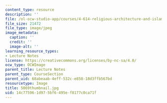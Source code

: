 ```yaml
---
content_type: resource
description: ''
file: /ol-ocw-studio-app/courses/4-614-religious-architecture-and-islamic-cultures-fall-2002/14c775961d975bf6495ef8177c0ca71f_5069thumbnail.jpg
file_size: 21472
file_type: image/jpeg
image_metadata:
  caption: ''
  credit: ''
  image-alt: ''
learning_resource_types:
- Lecture Notes
license: https://creativecommons.org/licenses/by-nc-sa/4.0/
ocw_type: OCWImage
parent_title: Lecture Notes
parent_type: CourseSection
parent_uid: 68abeaab-4eff-532c-e858-18d3ffb567bd
resourcetype: Image
title: 5069thumbnail.jpg
uid: 14c77596-1d97-5bf6-495e-f8177c0ca71f
---
```

